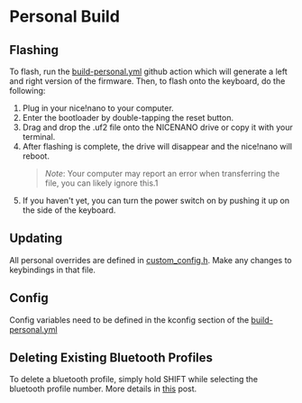 # Personal Build

## Flashing

To flash, run the [build-personal.yml](../.github/workflows/build-personal.yml) github action which will generate a
left and right version of the firmware. Then, to flash onto the keyboard, do the following:

1. Plug in your nice!nano to your computer.
2. Enter the bootloader by double-tapping the reset button.
3. Drag and drop the .uf2 file onto the NICENANO drive or copy it with your terminal.
4. After flashing is complete, the drive will disappear and the nice!nano will reboot.
   > _Note_: Your computer may report an error when transferring the file, you can likely ignore this.1
5. If you haven't yet, you can turn the power switch on by pushing it up on the side of the keyboard.

## Updating

All personal overrides are defined in [custom_config.h](./custom_config.h). Make any changes to keybindings in that
file.

## Config

Config variables need to be defined in the kconfig section of the [build-personal.yml](../.github/workflows/build-personal.yml)

## Deleting Existing Bluetooth Profiles

To delete a bluetooth profile, simply hold SHIFT while selecting the bluetooth profile number. More details in [this](https://www.reddit.com/r/ErgoMechKeyboards/comments/xc2c74/comment/io40uub/?utm_source=share&utm_medium=web3x&utm_name=web3xcss&utm_term=1&utm_content=share_button) post.
